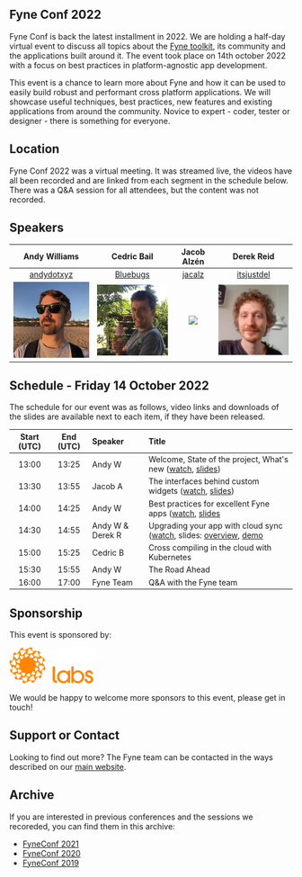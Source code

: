 ## Fyne Conf 2022

Fyne Conf is back the latest installment in 2022.
We are holding a half-day virtual event to discuss all topics about the [Fyne toolkit](https://github.com/fyne-io/fyne), its community and the applications built around it.
The event took place on 14th october 2022 with a focus on best practices in platform-agnostic app development.

This event is a chance to learn more about Fyne and how it can be used to
easily build robust and performant cross platform applications.
We will showcase useful techniques, best practices, new features and existing applications from around the community.
Novice to expert - coder, tester or designer - there is something for everyone.

## Location

Fyne Conf 2022 was a virtual meeting. It was streamed live, the videos have all been recorded and are linked from each segment in the schedule below.
There was a Q&A session for all attendees, but the content was not recorded.

## Speakers

| Andy Williams | Cedric Bail | Jacob Alzén | Derek Reid |
|:---:|:---:|:---:|:---:|
| [andydotxyz](https://twitter.com/andydotxyz) | [Bluebugs](https://github.com/Bluebugs) | [jacalz](https://github.com/jacalz) | [itsjustdel](https://github.com/itsjustdel) |
| ![](/assets/img/andydotxyz.jpg) | <img src="/assets/img/cedric.jpg" width="200" /> |  <img src="https://avatars3.githubusercontent.com/u/25466657?s=460&u=fd19b488f28032c9c5cf15eaf08536441d56ad93&v=4" width="200" /> | <img src="/assets/img/itsjustdel.jpg" width="200" /> |


## Schedule - Friday 14 October 2022

The schedule for our event was as follows, video links and downloads of the slides are available next to each item, if they have been released.

| Start (UTC) | End (UTC) | Speaker | Title |
|:---:|:---:|:---|:---|
| 13:00 | 13:25 | Andy W | Welcome, State of the project, What's new ([watch](https://youtu.be/uJr1vqgEfmo), [slides](/archive/2022/Welcome.pdf)) |
| 13:30 | 13:55 | Jacob A | The interfaces behind custom widgets ([watch](https://youtu.be/TDae1Kmxu_0), [slides](/archive/2022/Widgets.pdf)) |
| 14:00 | 14:25 | Andy W | Best practices for excellent Fyne apps ([watch](https://youtu.be/J8960TmU2jY), [slides](/archive/2022/BestPractice.pdf) |
| 14:30 | 14:55 | Andy&nbsp;W & Derek&nbsp;R | Upgrading your app with cloud sync ([watch](https://youtu.be/Izm7l5SXmN8), slides: [overview](/archive/2022/CloudEnable.pdf), [demo](/archive/2022/CloudProvider.pdf) |
| 15:00 | 15:25 | Cedric B | Cross compiling in the cloud with Kubernetes |
| 15:30 | 15:55 | Andy W | The Road Ahead |
| 16:00 | 17:00 | Fyne Team | Q&A with the Fyne team |

## Sponsorship

This event is sponsored by:

<a href="https://fynelabs.com" style="text-decoration: none"><img src="assets/img/fynelabs.png" width="154" /></a>

We would be happy to welcome more sponsors to this event, please get in touch!

## Support or Contact

Looking to find out more? The Fyne team can be contacted
in the ways described on our [main website](https://fyne.io/#contact).


## Archive

If you are interested in previous conferences and the sessions we recoreded, you can find them in this archive:

* [FyneConf 2021](/archive/2021)
* [FyneConf 2020](/archive/2020)
* [FyneConf 2019](/archive/2019)

